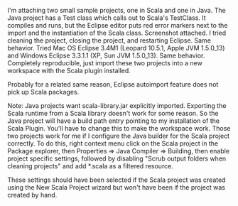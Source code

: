 I'm attaching two small sample projects, one in Scala and one in Java. The Java project has a Test class which calls out to Scala's TestClass. It compiles and runs, but the Eclipse editor puts red error markers next to the import and the instantiation of the Scala class. Screenshot attached. I tried cleaning the project, closing the project, and restarting Eclipse. Same behavior. Tried Mac OS Eclipse 3.4M1 (Leopard 10.5.1, Apple JVM 1.5.0_13) and Windows Eclipse 3.3.1.1 (XP, Sun JVM 1.5.0_13). Same behavior. Completely reproducible, just import these two projects into a new workspace with the Scala plugin installed.

Probably for a related same reason, Eclipse autoimport feature does not pick up Scala packages.

Note: Java projects want scala-library.jar explicitly imported. Exporting the Scala runtime from a Scala library doesn't work for some reason. So the Java project will have a build path entry pointing to my installation of the Scala Plugin. You'll have to change this to make the workspace work.
Those two projects work for me if I configure the Java builder for the Scala project correctly. To do this, right context menu click on the Scala project in the Package explorer, then Properties => Java Compiler => Building, then enable project specific settings, followed by disabling "Scrub output folders when cleaning projects" and add *.scala as a filtered resource.

These settings should have been selected if the Scala project was created using the New Scala Project wizard but won't have been if the project was created by hand.
